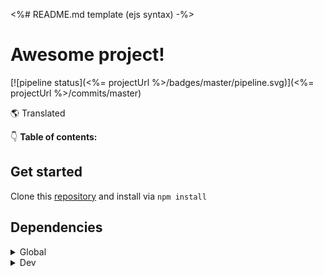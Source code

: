<%# 
  README.md template (ejs syntax)
-%>

# Awesome project!

[![pipeline status](<%= projectUrl %>/badges/master/pipeline.svg)](<%= projectUrl %>/commits/master)

🌎 Translated

👇 **Table of contents:**

<!-- toc -->

## Get started

Clone this [repository](<%= repositoryUrl %>) and install via `npm install`

## Dependencies

<details>

<summary>Global</summary>

<%-
  await include('common/table.md', {
    options: [
      ['name', 'version'],
      ...(Object.entries(dependencies))
    ]
  })
%>

</details>

<details>

<summary>Dev</summary>

<%-
  await include('common/table.md', {
    options: [
      ['name', 'version'],
      ...(Object.entries(devDependencies))
    ]
  })
%>

</details>
